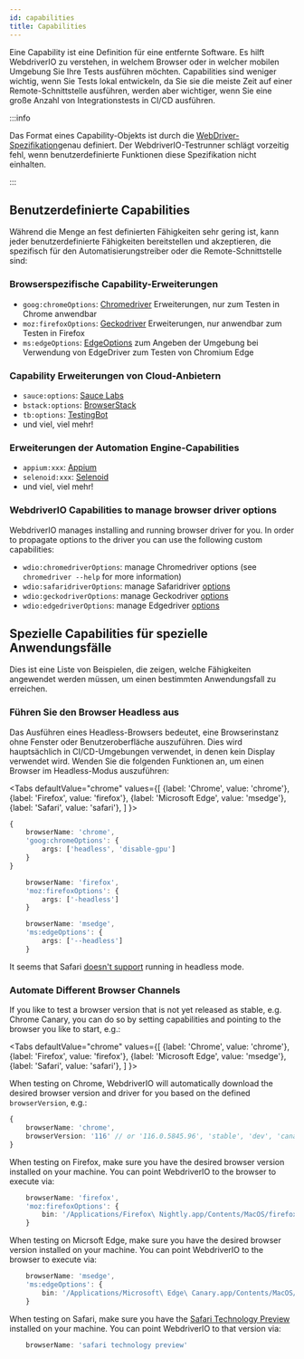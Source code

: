 ```yaml
---
id: capabilities
title: Capabilities
---
```


Eine Capability ist eine Definition für eine entfernte Software. Es hilft WebdriverIO zu verstehen, in welchem Browser oder in welcher mobilen Umgebung Sie Ihre Tests ausführen möchten. Capabilities sind weniger wichtig, wenn Sie Tests lokal entwickeln, da Sie sie die meiste Zeit auf einer Remote-Schnittstelle ausführen, werden aber wichtiger, wenn Sie eine große Anzahl von Integrationstests in CI/CD ausführen.

:::info

Das Format eines Capability-Objekts ist durch die [WebDriver-Spezifikation](https://w3c.github.io/webdriver/#capabilities)genau definiert. Der WebdriverIO-Testrunner schlägt vorzeitig fehl, wenn benutzerdefinierte Funktionen diese Spezifikation nicht einhalten.

:::

## Benutzerdefinierte Capabilities

Während die Menge an fest definierten Fähigkeiten sehr gering ist, kann jeder benutzerdefinierte Fähigkeiten bereitstellen und akzeptieren, die spezifisch für den Automatisierungstreiber oder die Remote-Schnittstelle sind:

### Browserspezifische Capability-Erweiterungen

- `goog:chromeOptions`: [Chromedriver](https://chromedriver.chromium.org/capabilities) Erweiterungen, nur zum Testen in Chrome anwendbar
- `moz:firefoxOptions`: [Geckodriver](https://firefox-source-docs.mozilla.org/testing/geckodriver/Capabilities.html) Erweiterungen, nur anwendbar zum Testen in Firefox
- `ms:edgeOptions`: [EdgeOptions](https://learn.microsoft.com/en-us/microsoft-edge/webdriver-chromium/capabilities-edge-options) zum Angeben der Umgebung bei Verwendung von EdgeDriver zum Testen von Chromium Edge

### Capability Erweiterungen von Cloud-Anbietern

- `sauce:options`: [Sauce Labs](https://docs.saucelabs.com/dev/test-configuration-options/#w3c-webdriver-browser-capabilities--optional)
- `bstack:options`: [BrowserStack](https://www.browserstack.com/docs/automate/selenium/organize-tests)
- `tb:options`: [TestingBot](https://testingbot.com/support/other/test-options)
- und viel, viel mehr!

### Erweiterungen der Automation Engine-Capabilities

- `appium:xxx`: [Appium](https://appium.github.io/appium.io/docs/en/writing-running-appium/caps/)
- `selenoid:xxx`: [Selenoid](https://github.com/aerokube/selenoid/blob/master/docs/special-capabilities.adoc)
- und viel, viel mehr!

### WebdriverIO Capabilities to manage browser driver options

WebdriverIO manages installing and running browser driver for you. In order to propagate options to the driver you can use the following custom capabilities:

- `wdio:chromedriverOptions`: manage Chromedriver options (see `chromedriver --help` for more information)
- `wdio:safaridriverOptions`: manage Safaridriver [options](https://github.com/webdriverio-community/node-safaridriver#options)
- `wdio:geckodriverOptions`: manage Geckodriver [options](https://github.com/webdriverio-community/node-geckodriver#options)
- `wdio:edgedriverOptions`: manage Edgedriver [options](https://github.com/webdriverio-community/node-edgedriver#options)

## Spezielle Capabilities für spezielle Anwendungsfälle

Dies ist eine Liste von Beispielen, die zeigen, welche Fähigkeiten angewendet werden müssen, um einen bestimmten Anwendungsfall zu erreichen.

### Führen Sie den Browser Headless aus

Das Ausführen eines Headless-Browsers bedeutet, eine Browserinstanz ohne Fenster oder Benutzeroberfläche auszuführen. Dies wird hauptsächlich in CI/CD-Umgebungen verwendet, in denen kein Display verwendet wird. Wenden Sie die folgenden Funktionen an, um einen Browser im Headless-Modus auszuführen:

<Tabs
  defaultValue="chrome"
  values={[
    {label: 'Chrome', value: 'chrome'},
 {label: 'Firefox', value: 'firefox'},
 {label: 'Microsoft Edge', value: 'msedge'},
 {label: 'Safari', value: 'safari'},
 ]
}>
<TabItem value="chrome">

```ts
{
    browserName: 'chrome',
    'goog:chromeOptions': {
        args: ['headless', 'disable-gpu']
    }
}
```

</TabItem>
<TabItem value="firefox">

```ts
    browserName: 'firefox',
    'moz:firefoxOptions': {
        args: ['-headless']
    }
```

</TabItem>
<TabItem value="msedge">

```ts
    browserName: 'msedge',
    'ms:edgeOptions': {
        args: ['--headless']
    }
```

</TabItem>
<TabItem value="safari">

It seems that Safari [doesn't support](https://discussions.apple.com/thread/251837694) running in headless mode.

</TabItem>
</Tabs>

### Automate Different Browser Channels

If you like to test a browser version that is not yet released as stable, e.g. Chrome Canary, you can do so by setting capabilities and pointing to the browser you like to start, e.g.:

<Tabs
  defaultValue="chrome"
  values={[
    {label: 'Chrome', value: 'chrome'},
 {label: 'Firefox', value: 'firefox'},
 {label: 'Microsoft Edge', value: 'msedge'},
 {label: 'Safari', value: 'safari'},
 ]
}>
<TabItem value="chrome">

When testing on Chrome, WebdriverIO will automatically download the desired browser version and driver for you based on the defined `browserVersion`, e.g.:

```ts
{
    browserName: 'chrome',
    browserVersion: '116' // or '116.0.5845.96', 'stable', 'dev', 'canary', 'beta'
}
```

</TabItem>
<TabItem value="firefox">

When testing on Firefox, make sure you have the desired browser version installed on your machine. You can point WebdriverIO to the browser to execute via:

```ts
    browserName: 'firefox',
    'moz:firefoxOptions': {
        bin: '/Applications/Firefox\ Nightly.app/Contents/MacOS/firefox'
    }
```

</TabItem>
<TabItem value="msedge">

When testing on Micrsoft Edge, make sure you have the desired browser version installed on your machine. You can point WebdriverIO to the browser to execute via:

```ts
    browserName: 'msedge',
    'ms:edgeOptions': {
        bin: '/Applications/Microsoft\ Edge\ Canary.app/Contents/MacOS/Microsoft\ Edge\ Canary'
    }
```

</TabItem>
<TabItem value="safari">

When testing on Safari, make sure you have the [Safari Technology Preview](https://developer.apple.com/safari/technology-preview/) installed on your machine. You can point WebdriverIO to that version via:

```ts
    browserName: 'safari technology preview'
```

</TabItem>
</Tabs>
